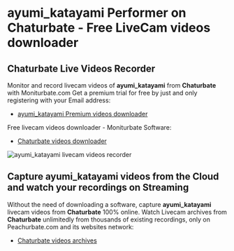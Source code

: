 # ayumi_katayami Performer on Chaturbate - Free LiveCam videos downloader

## Chaturbate Live Videos Recorder

Monitor and record livecam videos of **ayumi_katayami** from **Chaturbate** with Moniturbate.com
Get a premium trial for free by just and only registering with your Email address:
* [ayumi_katayami Premium videos downloader](https://moniturbate.com/request-demo-licence-key.html)

Free livecam videos downloader - Moniturbate Software:
* [Chaturbate videos downloader](https://moniturbate.com/moniturbate-download-software.html)

![ayumi_katayami livecam videos recorder](https://peachurnet.com/templates/moniturbate-software.png)


## Capture ayumi_katayami videos from the Cloud and watch your recordings on Streaming

Without the need of downloading a software, capture **ayumi_katayami** livecam videos from **Chaturbate** 100% online.
Watch Livecam archives from **Chaturbate** unlimitedly from thousands of existing recordings, only on Peachurbate.com and its websites network:
* [Chaturbate videos archives](https://peachurnet.com/)